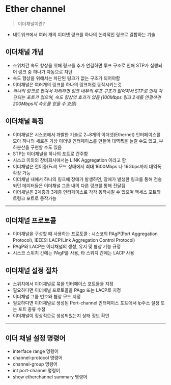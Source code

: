 # Ether channel

> 이더채널이란?
> 
- 네트워크에서 여러 개의 이더넷 링크를 하나의 논리적인 링크로 결합하는 기술

## 이더채널 개념

- 스위치간 속도 향상을 위해 링크를 추가 연결하면 루프 구조로 인해 STP가 실행되어 링크 중 하나가 자동으로 차단
- 속도 향상을 위해서는 차단된 링크가 없는 구조가 되어야함
- 이더채널은 여러개의 링크를 하나의 링크처럼 동작시키는것
- *하나의 링크로 합쳐서 처리하면 링크 내부의 루프 구조가 없어져서 STP로 인해 차단되는 포트가 없으며, 속도 향상의 효과가 있음   (100Mbps 링크 2개를 연결하면 200Mbps의 속도를 얻을 수 있음)*

## 이더채널 특징

- 이더채널은 시스코에서 개발한 기술로 2~8개의 이더넷(Ethernet) 인터페이스를 모아 하나의 새로운 가상 이더넷 인터페이스를 만들어 대역폭을 늘릴 수도 있고, 부하분산을 구현할 수도 있음
- STP는 이더채널을 하나의 포트로 간주함
- 시스코 이외의 장비회사에서는 LINK Aggregation 이라고 함
- 이더채널은 전이중(Full) 모드 상태에서 최대 1600Mbps 나 16Gbps까지 대역폭 확장 가능
- 이더채널 내에서 하나의 링크에 장애가 발생하면, 장애가 발생한 링크를 통해 전송되던 데이터들은 이더채널 그룹 내의 다른 링크를 통해 전달됨
- 이더채널은 2계층과 3계층 인터페이스로 각각 동작시킬 수 있으며 액세스 포트와 트렁크 포트로 동작가능

---

## 이더채널 프로토콜

- 이더채널을 구성할 때 사용하는 프로토콜 : 시스코의 PAgP(Port Aggregation Protocol), IEEE의 LACP(Link Aggregation Control Protocol)
- PAgP와 LACP는 이더채널의 생성, 유지 및 협상 기능 규정
- 시스코 스위치 간에는 PAgP를 사용, 타 스위치 간에는 LACP 사용

## 이더채널 설정 절차

- 스위치에서 이더채널로 묶을 인터페이스 포트들을 지정
- 필요하다면 이더채널 프로토콜을 PAgp 또는 LACP로 지정
- 이더채널 그룹 번호와 협상 모드 지정
- 필요하다면 이더채널로 생성된 Port-channel 인터페이스 포트에서 Ip주소 설정 또는 포트 종류 수정
- 이더채널이 정상적으로 생성되었는지 상태 정보 확인

---

## 이더 채널 설정 명령어

- interface range 명령어
- channel-protocol 명령어
- channel-group 명령어
- int port-channel 명령어
- show etherchannel summary 명령어